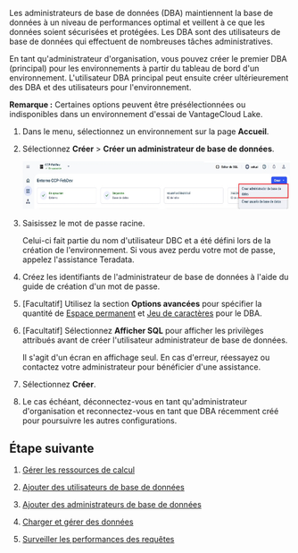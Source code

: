 Les administrateurs de base de données (DBA) maintiennent la base de données à un niveau de performances optimal et veillent à ce que les données soient sécurisées et protégées. Les DBA sont des utilisateurs de base de données qui effectuent de nombreuses tâches administratives.

En tant qu'administrateur d'organisation, vous pouvez créer le premier DBA (principal) pour les environnements à partir du tableau de bord d'un environnement. L'utilisateur DBA principal peut ensuite créer ultérieurement des DBA et des utilisateurs pour l'environnement.

**Remarque :** Certaines options peuvent être présélectionnées ou indisponibles dans un environnement d'essai de VantageCloud Lake.

1.  Dans le menu, sélectionnez un environnement sur la page **Accueil**.

2.  Sélectionnez **Créer** \> **Créer un administrateur de base de données**.

    ![Créez une vue Administrateur de base de données.](Images/rur1731533011728.png)

3.  Saisissez le mot de passe racine.

    Celui-ci fait partie du nom d'utilisateur DBC et a été défini lors de la création de l'environnement. Si vous avez perdu votre mot de passe, appelez l'assistance Teradata.

4.  Créez les identifiants de l'administrateur de base de données à l'aide du guide de création d'un mot de passe.

5.  \[Facultatif\] Utilisez la section **Options avancées** pour spécifier la quantité de [Espace permanent](yvc1731523611301.md) et [Jeu de caractères](hnk1731523638342.md) pour le DBA.

6.  \[Facultatif\] Sélectionnez **Afficher SQL** pour afficher les privilèges attribués avant de créer l'utilisateur administrateur de base de données.

    Il s'agit d'un écran en affichage seul. En cas d'erreur, réessayez ou contactez votre administrateur pour bénéficier d'une assistance.

7.  Sélectionnez **Créer**.

8.  Le cas échéant, déconnectez-vous en tant qu'administrateur d'organisation et reconnectez-vous en tant que DBA récemment créé pour poursuivre les autres configurations.

Étape suivante
--------------

1.  [Gérer les ressources de calcul](nmr1658424425362.md)

2.  [Ajouter des utilisateurs de base de données](wxe1659392685092.md)

3.  [Ajouter des administrateurs de base de données](chs1723830476456.md)

4.  [Charger et gérer des données](jwm1694121113608.md)

5.  [Surveiller les performances des requêtes](ajr1640280560519.md)
